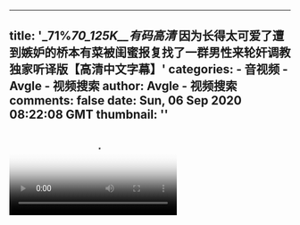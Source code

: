 
---
title: '_71%_70_125K__有码高清_  因为长得太可爱了遭到嫉妒的桥本有菜被闺蜜报复找了一群男性来轮奸调教独家听译版【高清中文字幕】'
categories: 
    - 音视频
    - Avgle - 视频搜索
author: Avgle - 视频搜索
comments: false
date: Sun, 06 Sep 2020 08:22:08 GMT
thumbnail: ''
---

<div>   
<video controls loop poster="https://static-clst.avgle.com/videos/tmb13/430639/1.jpg" src="https://static-clst.avgle.com/videos/tmb13/430639/preview.mp4"></video>  
</div>
            